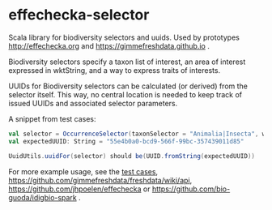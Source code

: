 # effechecka-selector
Scala library for biodiversity selectors and uuids.  Used by prototypes http://effechecka.org and https://gimmefreshdata.github.io .

Biodiversity selectors specify a taxon list of interest, an area of interest expressed in wktString, and a way to express traits of interests. 

UUIDs for Biodiversity selectors can be calculated (or derived) from the selector itself. This way, no central location is needed to keep track of issued UUIDs and associated selector parameters. 


A snippet from test cases:
```scala
val selector = OccurrenceSelector(taxonSelector = "Animalia|Insecta", wktString = "ENVELOPE(-150,-50,40,10)")
val expectedUUID: String = "55e4b0a0-bcd9-566f-99bc-357439011d85"

UuidUtils.uuidFor(selector) should be(UUID.fromString(expectedUUID))
```

For more example usage, see the [test cases](../../tree/master/src/test/scala/org/effechecka/selector), https://github.com/gimmefreshdata/freshdata/wiki/api, https://github.com/jhpoelen/effechecka or https://github.com/bio-guoda/idigbio-spark .
